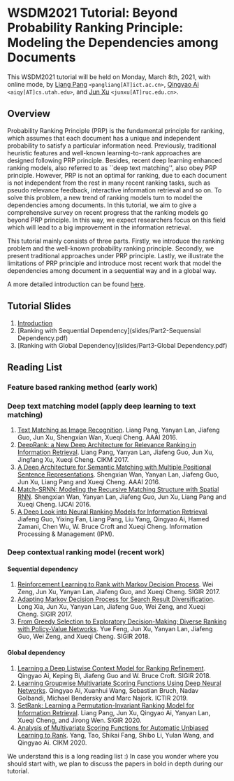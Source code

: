 # WSDM2021 Tutorial: Beyond Probability Ranking Principle: Modeling the Dependencies among Documents

This WSDM2021 tutorial will be held on Monday, March 8th, 2021, with online mode, by [Liang Pang](http://www.bigdatalab.ac.cn/~pangliang/) `<pangliang[AT]ict.ac.cn>`, [Qingyao Ai](http://ir.aiqingyao.org/) `<aiqy[AT]cs.utah.edu>`, and [Jun Xu](http://ai.ruc.edu.cn/academicfaculty/20191112002.html) `<junxu[AT]ruc.edu.cn>`. 

## Overview
Probability Ranking Principle (PRP) is the fundamental principle for ranking, which assumes that each document has a unique and independent probability to satisfy a particular information need. Previously, traditional heuristic features and well-known learning-to-rank approaches are designed following PRP principle. Besides, recent deep learning enhanced ranking models, also referred to as ``deep text matching'', also obey PRP principle. However, PRP is not an optimal for ranking, due to each document is not independent from the rest in many recent ranking tasks, such as pseudo relevance feedback, interactive information retrieval and so on. 
To solve this problem, a new trend of ranking models turn to model the dependencies among documents. In this tutorial, we aim to give a comprehensive survey on recent progress that the ranking models go beyond PRP principle. In this way, we expect researchers focus on this field which will lead to a big improvement in the information retrieval.

This tutorial mainly consists of three parts. Firstly, we introduce the ranking problem and the well-known probability ranking principle. Secondly, we present traditional approaches under PRP principle. Lastly, we illustrate the limitations of PRP principle and introduce most recent work that model the dependencies among document in a sequential way and in a global way.

A more detailed introduction can be found [here](docs/wsdm2021-tutorial.pdf).

## Tutorial Slides

<!-- #### **NEW: All the slides are available now!** -->
<!-- We recommend reading our draft slides before the tutorial. We may have some minor last-minute changes, so please check out the latest version before the live session. -->

1. [Introduction](slides/Part1-Introduction.pdf)
1. [Ranking with Sequential Dependency](slides/Part2-Sequensial Dependency.pdf)
1. [Ranking with Global Dependency](slides/Part3-Global Dependency.pdf)

## Reading List

### Feature based ranking method (early work)

### Deep text matching model (apply deep learning to text matching)
1. [Text Matching as Image Recognition](https://arxiv.org/pdf/1602.06359). Liang Pang, Yanyan Lan, Jiafeng Guo, Jun Xu, Shengxian Wan, Xueqi Cheng. AAAI 2016.
1. [DeepRank: a New Deep Architecture for Relevance Ranking in Information Retrieval](https://arxiv.org/pdf/1710.05649). Liang Pang, Yanyan Lan, Jiafeng Guo, Jun Xu, Jingfang Xu, Xueqi Cheng. CIKM 2017.
1. [A Deep Architecture for Semantic Matching with Multiple Positional Sentence Representations](https://arxiv.org/pdf/1511.08277). Shengxian Wan, Yanyan Lan, Jiafeng Guo, Jun Xu, Liang Pang and Xueqi Cheng. AAAI 2016.
1. [Match-SRNN: Modeling the Recursive Matching Structure with Spatial RNN](https://arxiv.org/pdf/1604.04378). Shengxian Wan, Yanyan Lan, Jiafeng Guo, Jun Xu, Liang Pang and Xueqi Cheng. IJCAI 2016.
1. [A Deep Look into Neural Ranking Models for Information Retrieval](https://doi.org/10.1016/j.ipm.2019.102067). Jiafeng Guo, Yixing Fan, Liang Pang, Liu Yang, Qingyao Ai, Hamed Zamani, Chen Wu, W. Bruce Croft and Xueqi Cheng. Information Processing & Management (IPM).

### Deep contextual ranking model (recent work)
#### Sequential dependency
1. [Reinforcement Learning to Rank with Markov Decision Process](https://dl.acm.org/doi/10.1145/3077136.3080685). Wei Zeng, Jun Xu, Yanyan Lan, Jiafeng Guo, and Xueqi Cheng. SIGIR 2017.
1. [Adapting Markov Decision Process for Search Result Diversification](https://dl.acm.org/doi/10.1145/3077136.3080775). Long Xia, Jun Xu, Yanyan Lan, Jiafeng Guo, Wei Zeng, and Xueqi Cheng. SIGIR 2017.
1. [From Greedy Selection to Exploratory Decision-Making: Diverse Ranking with Policy-Value Networks](https://dl.acm.org/doi/10.1145/3209978.3209979). Yue Feng, Jun Xu, Yanyan Lan, Jiafeng Guo, Wei Zeng, and Xueqi Cheng. SIGIR 2018.
#### Global dependency
1. [Learning a Deep Listwise Context Model for Ranking Refinement](https://arxiv.org/pdf/1804.05936.pdf). Qingyao Ai, Keping Bi, Jiafeng Guo and W. Bruce Croft. SIGIR 2018.
1. [Learning Groupwise Multivariate Scoring Functions Using Deep Neural Networks](https://arxiv.org/abs/1811.04415). Qingyao Ai, Xuanhui Wang, Sebastian Bruch, Nadav Golbandi, Michael Bendersky and Marc Najork. ICTIR 2019.
1. [SetRank: Learning a Permutation-Invariant Ranking Model for Information Retrieval](https://arxiv.org/pdf/1912.05891). Liang Pang, Jun Xu, Qingyao Ai, Yanyan Lan, Xueqi Cheng, and Jirong Wen. SIGIR 2020.
1. [Analysis of Multivariate Scoring Functions for Automatic Unbiased Learning to Rank](https://arxiv.org/abs/2008.09061v1). Yang, Tao, Shikai Fang, Shibo Li, Yulan Wang, and Qingyao Ai. CIKM 2020.

We understand this is a long reading list :) In case you wonder where you should start with, we plan to discuss the papers in bold in depth during our tutorial.

